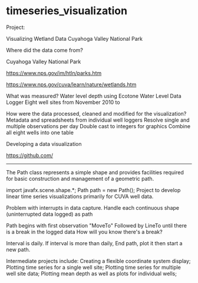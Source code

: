 # timeseries_visualization

Project: 

Visualizing Wetland Data
Cuyahoga Valley National Park

Where did the data come from?

Cuyahoga Valley National Park

https://www.nps.gov/im/htln/parks.htm

https://www.nps.gov/cuva/learn/nature/wetlands.htm

What was measured?
Water level depth using Ecotone Water Level Data Logger
Eight well sites from November 2010 to 

How were the data processed, cleaned and modified for the visualization?
  Metadata and spreadsheets from individual well loggers
  Resolve single and multiple observations per day
  Double cast to integers for graphics
  Combine all eight wells into one table





Developing a data visualization

https://github.com/


---------------------------------------

The Path class represents a simple shape and provides facilities required for basic construction and management of a geometric path. 

import javafx.scene.shape.*;
Path path = new Path();
Project to develop linear time series visualizations primarily for CUVA well data.

Problem with interrupts in data capture. Handle each continuous shape (uninterrupted data logged) as path

Path begins with first observation "MoveTo"
Followed by LineTo until there is a break in the logged data
How will you know there's a break?

Interval is daily. If interval is more than daily, End path, plot it
then start a new path.



Intermediate projects include:
Creating a flexible coordinate system display;
Plotting time series for a single well site;
Plotting time series for multiple well site data;
Plotting mean depth as well as plots for individual wells;


